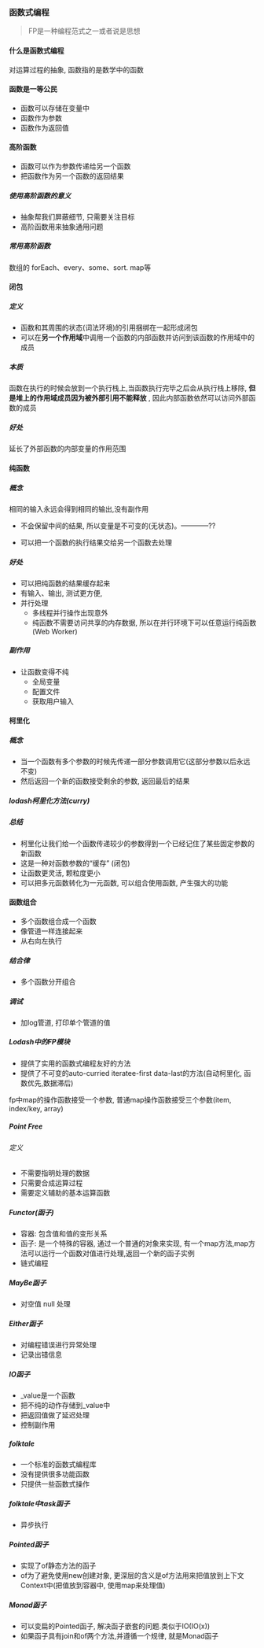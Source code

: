 ### 函数式编程

> FP是一种编程范式之一或者说是思想

#### 什么是函数式编程

对运算过程的抽象, 函数指的是数学中的函数

#### 函数是一等公民

* 函数可以存储在变量中
* 函数作为参数
* 函数作为返回值

#### 高阶函数

* 函数可以作为参数传递给另一个函数
* 把函数作为另一个函数的返回结果

##### 使用高阶函数的意义

* 抽象帮我们屏蔽细节, 只需要关注目标
* 高阶函数用来抽象通用问题

##### 常用高阶函数

数组的 forEach、every、some、sort. map等

#### 闭包

##### 定义

* 函数和其周围的状态(词法环境)的引用捆绑在一起形成闭包
* 可以在**另一个作用域**中调用一个函数的内部函数并访问到该函数的作用域中的成员

##### 本质

函数在执行的时候会放到一个执行栈上,当函数执行完毕之后会从执行栈上移除, **但是堆上的作用域成员因为被外部引用不能释放** , 因此内部函数依然可以访问外部函数的成员

##### 好处

延长了外部函数的内部变量的作用范围

#### 纯函数

##### 概念

相同的输入永远会得到相同的输出,没有副作用

* 不会保留中间的结果, 所以变量是不可变的(无状态)。————??

* 可以把一个函数的执行结果交给另一个函数去处理

##### 好处

* 可以把纯函数的结果缓存起来
* 有输入、输出, 测试更方便, 
* 并行处理
  * 多线程并行操作出现意外
  * 纯函数不需要访问共享的内存数据, 所以在并行环境下可以任意运行纯函数(Web Worker)

##### 副作用

* 让函数变得不纯
  * 全局变量
  * 配置文件
  * 获取用户输入

#### 柯里化

##### 概念

* 当一个函数有多个参数的时候先传递一部分参数调用它(这部分参数以后永远不变)
* 然后返回一个新的函数接受剩余的参数, 返回最后的结果

##### lodash柯里化方法(curry)

##### 总结

* 柯里化让我们给一个函数传递较少的参数得到一个已经记住了某些固定参数的新函数
* 这是一种对函数参数的“缓存” (闭包)
* 让函数更灵活, 颗粒度更小
* 可以把多元函数转化为一元函数, 可以组合使用函数, 产生强大的功能

#### 函数组合

* 多个函数组合成一个函数
* 像管道一样连接起来
* 从右向左执行

##### 结合律

* 多个函数分开组合

##### 调试

* 加log管道, 打印单个管道的值

##### Lodash中的FP模块

* 提供了实用的函数式编程友好的方法
* 提供了不可变的auto-curried iteratee-first data-last的方法(自动柯里化, 函数优先,数据滞后)

fp中map的操作函数接受一个参数, 普通map操作函数接受三个参数(item, index/key, array)

##### Point Free

###### 定义

* 不需要指明处理的数据
* 只需要合成运算过程
* 需要定义辅助的基本运算函数

##### Functor(函子)

* 容器: 包含值和值的变形关系
* 函子: 是一个特殊的容器, 通过一个普通的对象来实现, 有一个map方法,map方法可以运行一个函数对值进行处理,返回一个新的函子实例
* 链式编程

##### MayBe函子

* 对空值 null 处理

##### Either函子

* 对编程错误进行异常处理
* 记录出错信息

##### IO函子

* _value是一个函数
* 把不纯的动作存储到_value中
* 把返回值做了延迟处理
* 控制副作用

##### folktale

* 一个标准的函数式编程库
* 没有提供很多功能函数
* 只提供一些函数式操作

##### folktale中task函子

* 异步执行

##### Pointed函子

* 实现了of静态方法的函子
* of为了避免使用new创建对象, 更深层的含义是of方法用来把值放到上下文Context中(把值放到容器中, 使用map来处理值)

##### Monad函子

* 可以变扁的Pointed函子, 解决函子嵌套的问题.类似于IO(IO(x))
* 如果函子具有join和of两个方法,并遵循一个规律, 就是Monad函子



